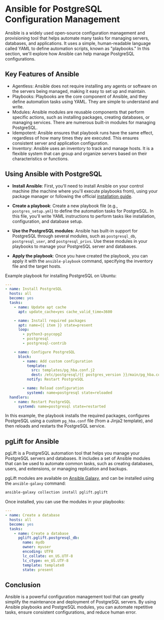 # Ansible for PostgreSQL Configuration Management

Ansible is a widely used open-source configuration management and provisioning tool that helps automate many tasks for managing servers, databases, and applications. It uses a simple, human-readable language called YAML to define automation scripts, known as "playbooks." In this section, we'll explore how Ansible can help manage PostgreSQL configurations.

## Key Features of Ansible

- Agentless: Ansible does not require installing any agents or software on the servers being managed, making it easy to set up and maintain.
- Playbooks: Playbooks are the core component of Ansible, and they define automation tasks using YAML. They are simple to understand and write.
- Modules: Ansible modules are reusable components that perform specific actions, such as installing packages, creating databases, or managing services. There are numerous built-in modules for managing PostgreSQL.
- Idempotent: Ansible ensures that playbook runs have the same effect, regardless of how many times they are executed. This ensures consistent server and application configuration.
- Inventory: Ansible uses an inventory to track and manage hosts. It is a flexible system that can group and organize servers based on their characteristics or functions.

## Using Ansible with PostgreSQL

- **Install Ansible**: First, you'll need to install Ansible on your control machine (the machine where you'll execute playbooks from), using your package manager or following the official [installation guide](https://docs.ansible.com/ansible/latest/installation_guide/intro_installation.html).

- **Create a playbook**: Create a new playbook file (e.g., `postgres_setup.yml`) to define the automation tasks for PostgreSQL. In this file, you'll write YAML instructions to perform tasks like installation, configuration, and database setup.

- **Use the PostgreSQL modules**: Ansible has built-in support for PostgreSQL through several modules, such as `postgresql_db`, `postgresql_user`, and `postgresql_privs`. Use these modules in your playbooks to manage your PostgreSQL server and databases.

- **Apply the playbook**: Once you have created the playbook, you can apply it with the `ansible-playbook` command, specifying the inventory file and the target hosts.

Example playbook for installing PostgreSQL on Ubuntu:

```yaml
---
- name: Install PostgreSQL
  hosts: all
  become: yes
  tasks:
    - name: Update apt cache
      apt: update_cache=yes cache_valid_time=3600

    - name: Install required packages
      apt: name={{ item }} state=present
      loop:
        - python3-psycopg2
        - postgresql
        - postgresql-contrib

    - name: Configure PostgreSQL
      block:
        - name: Add custom configuration
          template:
            src: templates/pg_hba.conf.j2
            dest: /etc/postgresql/{{ postgres_version }}/main/pg_hba.conf
          notify: Restart PostgreSQL

        - name: Reload configuration
          systemd: name=postgresql state=reloaded
  handlers:
    - name: Restart PostgreSQL
      systemd: name=postgresql state=restarted
```

In this example, the playbook installs the required packages, configures PostgreSQL using a custom `pg_hba.conf` file (from a Jinja2 template), and then reloads and restarts the PostgreSQL service.

## pgLift for Ansible

pgLift is a PostgreSQL automation tool that helps you manage your PostgreSQL servers and databases. It includes a set of Ansible modules that can be used to automate common tasks, such as creating databases, users, and extensions, or managing replication and backups.

pgLift modules are available on [Ansible Galaxy](https://galaxy.ansible.com/pglift), and can be installed using the `ansible-galaxy` command:

```bash
ansible-galaxy collection install pglift.pglift
```

Once installed, you can use the modules in your playbooks:

```yaml
---
- name: Create a database
  hosts: all
  become: yes
  tasks:
    - name: Create a database
      pglift.pglift.postgresql_db:
        name: mydb
        owner: myuser
        encoding: UTF8
        lc_collate: en_US.UTF-8
        lc_ctype: en_US.UTF-8
        template: template0
        state: present
```

## Conclusion

Ansible is a powerful configuration management tool that can greatly simplify the maintenance and deployment of PostgreSQL servers. By using Ansible playbooks and PostgreSQL modules, you can automate repetitive tasks, ensure consistent configurations, and reduce human error.

